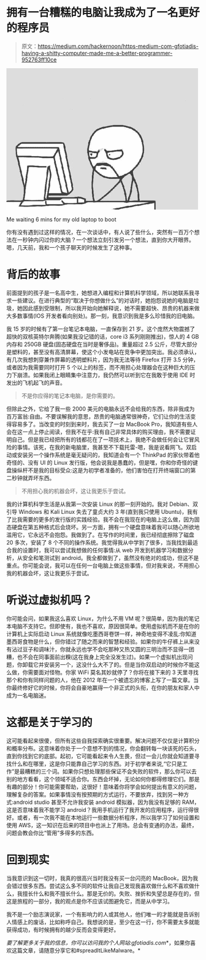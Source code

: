 # 拥有一台糟糕的电脑让我成为了一名更好的程序员

> 原文：<https://medium.com/hackernoon/https-medium-com-gfotiadis-having-a-shitty-computer-made-me-a-better-programmer-952763ff10ce>

![](img/b83a8a8dbb988d9827922e327683b5d1.png)

Me waiting 6 mins for my old laptop to boot

你有没有遇到过这样的情况，在一次谈话中，有人说了些什么，突然有一百万个想法在一秒钟内闪过你的大脑？一个想法立刻引发另一个想法，直到你大开眼界。嗯，几天前，我和一个孩子聊天的时候发生了这种事。

# 背后的故事

前面提到的孩子是一名高中生，她想进入编程和计算机科学领域，所以她联系我寻求一些建议。在进行典型的“取决于你想做什么”的对话时，她抱怨说她的电脑是垃圾，她因此感到受限制，所以我开始向她解释说，她不需要超快、昂贵的机器来做大多数事情(IOS 开发者看向别处)。那一刻，我意识到我是多么珍惜我的旧电脑。

我 15 岁的时候有了第一台笔记本电脑，一直保存到 21 岁。这个庞然大物震撼了超快的双核英特尔奔腾(如果我没记错的话，core i3 系列刚刚推出)，惊人的 4 GB 内存和 250GB 硬盘(固态硬盘在当时是奢侈品)。重量超过 2.5 公斤，尽管大部分是塑料的，甚至没有高清屏幕，使这个小发电站在竞争中更加突出。我必须承认，有几次我想刺穿兼作屏幕的透明塑料片，因为我无法等待 Firefox 打开 3.5 分钟，或者因为我需要同时打开 5 个以上的标签，而不用担心处理器会在这种巨大的压力下崩溃。如果我闭上眼睛集中注意力，我仍然可以听到它在我敢于使用 IDE 时发出的飞机起飞的声音。

> 不是你应得的笔记本电脑，是你需要的。

但除此之外，它给了我一些 2000 美元的电脑永远不会给我的东西，除非我成为百万富翁:自由。不要误解我的意思，昂贵的电脑通常很神奇，它们让你的生活变得容易多了。当改变的时刻到来时，我去买了一台 MacBook Pro，我知道有些人会在这一点上停止阅读，但我不在乎:我有自己非常具体的购买理由，我不需要证明自己。但是我已经把所有的钱都花在了一项技术上，我绝不会做任何会让它冒风险的事情。该死，在我的新电脑里，我甚至不下载托雷-嗯，我是说看网飞。双启动或安装另一个操作系统是毫无疑问的，我知道会有一个 ThinkPad 的家伙带着他奇怪的、没有 UI 的 Linux 发行版，他会说我是愚蠢的，但是嘿，你和你奇怪的键盘操纵杆不是我的目标受众:这是为初学者准备的，他们害怕在打开终端窗口的第二秒钟就弄坏东西。

> 不用担心我的机器会坏，这让我更乐于尝试。

我的计算机科学生活是从我第一次安装 Linux 的那一刻开始的。我对 Debian、双引导 Windows 和 Kali Linux 失去了童贞大约 3 年(直到我只使用 Ubuntu)，我有了比我需要的更多的发行版的实践经验。我不会在我现在的电脑上这么做，因为固态硬盘在第五种格式后会烧坏。另一方面，拥有一个硬盘意味着我可以随心所欲地滥用它，它永远不会抱怨。我做到了。在写作的时间里，我已经彻底擦除了磁盘 20 多次，安装了 8 个不同的操作系统。我觉得我从中学到了很多，当我找到最适合我的设置时，我可以尝试我想做的任何事情:从 web 开发到机器学习和数据分析，从安全和笔测试到 android。我全都做到了，虽然没有绝对的成功，但这不是重点。你可能会说，我可以在任何一台电脑上做这些事情，但对我来说，不用担心我的机器会坏，这让我更乐于尝试。

# 听说过虚拟机吗？

你可能会问，如果我这么喜欢 Linux，为什么不用 VM 呢？很简单，因为我的笔记本电脑不支持它。但即使有，我也不喜欢，原因很简单。使用虚拟机而不是在你的计算机上实际启动 Linux 系统就像吃墨西哥卷饼一样，神奇地变得不凌乱:你知道墨西哥食物是什么，但你错过了随之而来的智慧和经验。如果你的牛仔裤上从来没有沾过豆子和调味汁，你就永远也学不会吃那种又热又圆的三明治而不显得一团糟，也不会在同事面前出糗(这在我身上完全没发生过)。如果一个虚拟机出现问题，你卸载它并安装另一个，这没什么大不了的。但是当你双启动的时候你不能这么做，你需要面对怪物。你家 WiFi 莫名其妙就停了？你将在接下来的 3 天里寻找那个和你有同样问题的人，他在 2012 年在一个被遗忘的博客上写了一篇文章。当你最终修好它的时候，你将会自豪地赢得一个非正式的头衔，在你的朋友和家人中成为一名电脑迷。

# 这都是关于学习的

这可能看起来很傻，但所有这些自我探索确实很重要。解决问题不仅仅是计算积分和概率分布。这意味着你处于一个意想不到的情况，你会翻转每一块该死的石头，直到你找到它的底部。起初，它可能看起来令人生畏，但过一会儿你就会知道要寻找什么和在哪里，这是你只能靠自己学习的东西。对于初学者来说,“它只是工作”是最糟糕的三个词。如果你只想处理那些保证不会失败的软件，那么你可以去别的地方看看，这个领域不适合你。东西会坏掉，无论如何你都得修理它们。那是有趣的部分！你可能需要帮助，这很好！意味着你将学会如何提出有意义的问题，理解复杂的答案。如果事情没有按预期的方式运行，不要放弃，找到另一种方式:android studio 甚至不允许我安装 android 模拟器，因为我没有足够的 RAM，这是否意味着我不能学习 android？我用手机运行了我开发的应用程序，运行得很好。或者，有一次我不能在本地运行一些数据分析程序，所以我学习了如何设置和使用 AWS，这一知识在后来的项目中也派上了用场。总会有变通的办法，最终，问题会教会你比“管用”多得多的东西。

# 回到现实

当我意识到这一切时，我真的很高兴当时我没有买一台闪亮的 MacBook，因为我会错过很多东西。尝试这么多不同的软件让我自己发现我喜欢做什么和不喜欢做什么，我擅长什么和我不擅长什么。那是无价的。失败、挫折和失望总是存在的，但这是旅程的一部分，我的观点是你不应该试图避免它，而是从中学习。

我不是一个励志演说家，一个有影响力的人或其他人，他们唯一的才能就是告诉别人情感上的废话，比如称呼自己。我想说的是，至少在这一行，你不需要太多就能获得成功，有时候拥有的越少反而会变得更好。

*要了解更多关于我的信息，你可以访问我的个人网站:gfotiadis.com**，如果你喜欢这篇文章，请随意分享它和#spreadItLikeMalware。*